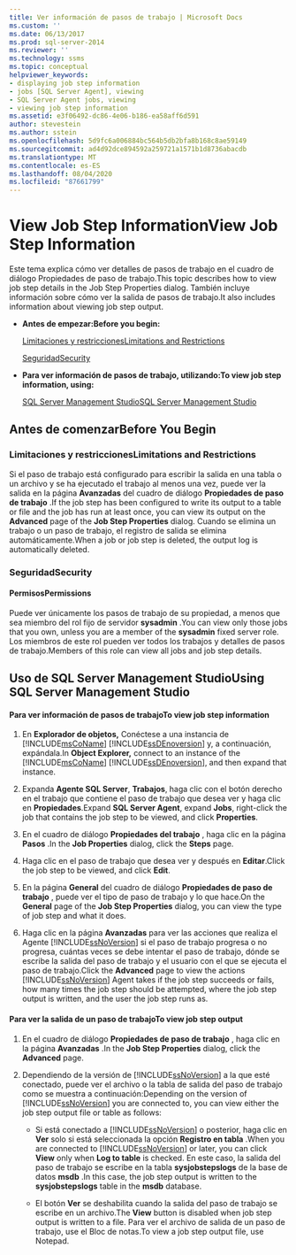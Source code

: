 ```yaml
---
title: Ver información de pasos de trabajo | Microsoft Docs
ms.custom: ''
ms.date: 06/13/2017
ms.prod: sql-server-2014
ms.reviewer: ''
ms.technology: ssms
ms.topic: conceptual
helpviewer_keywords:
- displaying job step information
- jobs [SQL Server Agent], viewing
- SQL Server Agent jobs, viewing
- viewing job step information
ms.assetid: e3f06492-dc86-4e06-b186-ea58aff6d591
author: stevestein
ms.author: sstein
ms.openlocfilehash: 5d9fc6a006884bc564b5db2bfa8b168c8ae59149
ms.sourcegitcommit: ad4d92dce894592a259721a1571b1d8736abacdb
ms.translationtype: MT
ms.contentlocale: es-ES
ms.lasthandoff: 08/04/2020
ms.locfileid: "87661799"
---
```

# <a name="view-job-step-information"></a><span data-ttu-id="979b6-102">View Job Step Information</span><span class="sxs-lookup"><span data-stu-id="979b6-102">View Job Step Information</span></span>
  <span data-ttu-id="979b6-103">Este tema explica cómo ver detalles de pasos de trabajo en el cuadro de diálogo Propiedades de paso de trabajo.</span><span class="sxs-lookup"><span data-stu-id="979b6-103">This topic describes how to view job step details in the Job Step Properties dialog.</span></span> <span data-ttu-id="979b6-104">También incluye información sobre cómo ver la salida de pasos de trabajo.</span><span class="sxs-lookup"><span data-stu-id="979b6-104">It also includes information about viewing job step output.</span></span>  
  
-   <span data-ttu-id="979b6-105">**Antes de empezar:**</span><span class="sxs-lookup"><span data-stu-id="979b6-105">**Before you begin:**</span></span>  
  
     [<span data-ttu-id="979b6-106">Limitaciones y restricciones</span><span class="sxs-lookup"><span data-stu-id="979b6-106">Limitations and Restrictions</span></span>](#Restrictions)  
  
     [<span data-ttu-id="979b6-107">Seguridad</span><span class="sxs-lookup"><span data-stu-id="979b6-107">Security</span></span>](#Security)  
  
-   <span data-ttu-id="979b6-108">**Para ver información de pasos de trabajo, utilizando:**</span><span class="sxs-lookup"><span data-stu-id="979b6-108">**To view job step information, using:**</span></span>  
  
     [<span data-ttu-id="979b6-109">SQL Server Management Studio</span><span class="sxs-lookup"><span data-stu-id="979b6-109">SQL Server Management Studio</span></span>](#SSMS)  
  
##  <a name="before-you-begin"></a><a name="BeforeYouBegin"></a> <span data-ttu-id="979b6-110">Antes de comenzar</span><span class="sxs-lookup"><span data-stu-id="979b6-110">Before You Begin</span></span>  
  
###  <a name="limitations-and-restrictions"></a><a name="Restrictions"></a> <span data-ttu-id="979b6-111">Limitaciones y restricciones</span><span class="sxs-lookup"><span data-stu-id="979b6-111">Limitations and Restrictions</span></span>  
 <span data-ttu-id="979b6-112">Si el paso de trabajo está configurado para escribir la salida en una tabla o un archivo y se ha ejecutado el trabajo al menos una vez, puede ver la salida en la página **Avanzadas** del cuadro de diálogo **Propiedades de paso de trabajo** .</span><span class="sxs-lookup"><span data-stu-id="979b6-112">If the job step has been configured to write its output to a table or file and the job has run at least once, you can view its output on the **Advanced** page of the **Job Step Properties** dialog.</span></span> <span data-ttu-id="979b6-113">Cuando se elimina un trabajo o un paso de trabajo, el registro de salida se elimina automáticamente.</span><span class="sxs-lookup"><span data-stu-id="979b6-113">When a job or job step is deleted, the output log is automatically deleted.</span></span>  
  
###  <a name="security"></a><a name="Security"></a> <span data-ttu-id="979b6-114">Seguridad</span><span class="sxs-lookup"><span data-stu-id="979b6-114">Security</span></span>  
  
####  <a name="permissions"></a><a name="Permissions"></a> <span data-ttu-id="979b6-115">Permisos</span><span class="sxs-lookup"><span data-stu-id="979b6-115">Permissions</span></span>  
 <span data-ttu-id="979b6-116">Puede ver únicamente los pasos de trabajo de su propiedad, a menos que sea miembro del rol fijo de servidor **sysadmin** .</span><span class="sxs-lookup"><span data-stu-id="979b6-116">You can view only those jobs that you own, unless you are a member of the **sysadmin** fixed server role.</span></span> <span data-ttu-id="979b6-117">Los miembros de este rol pueden ver todos los trabajos y detalles de pasos de trabajo.</span><span class="sxs-lookup"><span data-stu-id="979b6-117">Members of this role can view all jobs and job step details.</span></span>  
  
##  <a name="using-sql-server-management-studio"></a><a name="SSMS"></a> <span data-ttu-id="979b6-118">Uso de SQL Server Management Studio</span><span class="sxs-lookup"><span data-stu-id="979b6-118">Using SQL Server Management Studio</span></span>  
  
#### <a name="to-view-job-step-information"></a><span data-ttu-id="979b6-119">Para ver información de pasos de trabajo</span><span class="sxs-lookup"><span data-stu-id="979b6-119">To view job step information</span></span>  
  
1.  <span data-ttu-id="979b6-120">En **Explorador de objetos,** Conéctese a una instancia de [!INCLUDE[msCoName](../../includes/msconame-md.md)] [!INCLUDE[ssDEnoversion](../../includes/ssdenoversion-md.md)] y, a continuación, expándala.</span><span class="sxs-lookup"><span data-stu-id="979b6-120">In **Object Explorer,** connect to an instance of the [!INCLUDE[msCoName](../../includes/msconame-md.md)] [!INCLUDE[ssDEnoversion](../../includes/ssdenoversion-md.md)], and then expand that instance.</span></span>  
  
2.  <span data-ttu-id="979b6-121">Expanda **Agente SQL Server**, **Trabajos**, haga clic con el botón derecho en el trabajo que contiene el paso de trabajo que desea ver y haga clic en **Propiedades**.</span><span class="sxs-lookup"><span data-stu-id="979b6-121">Expand **SQL Server Agent**, expand **Jobs**, right-click the job that contains the job step to be viewed, and click **Properties**.</span></span>  
  
3.  <span data-ttu-id="979b6-122">En el cuadro de diálogo **Propiedades del trabajo** , haga clic en la página **Pasos** .</span><span class="sxs-lookup"><span data-stu-id="979b6-122">In the **Job Properties** dialog, click the **Steps** page.</span></span>  
  
4.  <span data-ttu-id="979b6-123">Haga clic en el paso de trabajo que desea ver y después en **Editar**.</span><span class="sxs-lookup"><span data-stu-id="979b6-123">Click the job step to be viewed, and click **Edit**.</span></span>  
  
5.  <span data-ttu-id="979b6-124">En la página **General** del cuadro de diálogo **Propiedades de paso de trabajo** , puede ver el tipo de paso de trabajo y lo que hace.</span><span class="sxs-lookup"><span data-stu-id="979b6-124">On the **General** page of the **Job Step Properties** dialog, you can view the type of job step and what it does.</span></span>  
  
6.  <span data-ttu-id="979b6-125">Haga clic en la página **Avanzadas** para ver las acciones que realiza el Agente [!INCLUDE[ssNoVersion](../../includes/ssnoversion-md.md)] si el paso de trabajo progresa o no progresa, cuántas veces se debe intentar el paso de trabajo, dónde se escribe la salida del paso de trabajo y el usuario con el que se ejecuta el paso de trabajo.</span><span class="sxs-lookup"><span data-stu-id="979b6-125">Click the **Advanced** page to view the actions [!INCLUDE[ssNoVersion](../../includes/ssnoversion-md.md)] Agent takes if the job step succeeds or fails, how many times the job step should be attempted, where the job step output is written, and the user the job step runs as.</span></span>  
  
#### <a name="to-view-job-step-output"></a><span data-ttu-id="979b6-126">Para ver la salida de un paso de trabajo</span><span class="sxs-lookup"><span data-stu-id="979b6-126">To view job step output</span></span>  
  
1.  <span data-ttu-id="979b6-127">En el cuadro de diálogo **Propiedades de paso de trabajo** , haga clic en la página **Avanzadas** .</span><span class="sxs-lookup"><span data-stu-id="979b6-127">In the **Job Step Properties** dialog, click the **Advanced** page.</span></span>  
  
2.  <span data-ttu-id="979b6-128">Dependiendo de la versión de [!INCLUDE[ssNoVersion](../../includes/ssnoversion-md.md)] a la que esté conectado, puede ver el archivo o la tabla de salida del paso de trabajo como se muestra a continuación:</span><span class="sxs-lookup"><span data-stu-id="979b6-128">Depending on the version of [!INCLUDE[ssNoVersion](../../includes/ssnoversion-md.md)] you are connected to, you can view either the job step output file or table as follows:</span></span>  
  
    -   <span data-ttu-id="979b6-129">Si está conectado a [!INCLUDE[ssNoVersion](../../includes/ssnoversion-md.md)] o posterior, haga clic en **Ver** solo si está seleccionada la opción **Registro en tabla** .</span><span class="sxs-lookup"><span data-stu-id="979b6-129">When you are connected to [!INCLUDE[ssNoVersion](../../includes/ssnoversion-md.md)] or later, you can click **View** only when **Log to table** is checked.</span></span> <span data-ttu-id="979b6-130">En este caso, la salida del paso de trabajo se escribe en la tabla **sysjobstepslogs** de la base de datos **msdb** .</span><span class="sxs-lookup"><span data-stu-id="979b6-130">In this case, the job step output is written to the **sysjobstepslogs** table in the **msdb** database.</span></span>  
  
    -   <span data-ttu-id="979b6-131">El botón **Ver** se deshabilita cuando la salida del paso de trabajo se escribe en un archivo.</span><span class="sxs-lookup"><span data-stu-id="979b6-131">The **View** button is disabled when job step output is written to a file.</span></span> <span data-ttu-id="979b6-132">Para ver el archivo de salida de un paso de trabajo, use el Bloc de notas.</span><span class="sxs-lookup"><span data-stu-id="979b6-132">To view a job step output file, use Notepad.</span></span>  
  
  

